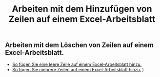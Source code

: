 ﻿---
title: Arbeiten mit dem Hinzufügen von Zeilen auf einem Excel-Arbeitsblatt
second_title: Aspose.Cells Cloud Documen
linktitle: Anzeige
type: docs
url: /de/rows/add/
keywords: Working with adding row on an Excel worksheet. How to add rows on an Excel worksheet
description: Aspose.Cells Cloud REST API unterstützt das Hinzufügen von Zeilen auf einem Excel Arbeitsblatt. SDK unterstützt Arten von Entwicklungssprachen. Dazu gehören Android, C#, Go, Java, NodeJS, Perl, PHP, Python, Ruby und Swift
weight: 20
---
## Arbeiten mit dem Löschen von Zeilen auf einem Excel-Arbeitsblatt.

- [So fügen Sie eine leere Zeile auf einem Excel-Arbeitsblatt hinzu.](/cells/de/rows/add/row/) 
- [So fügen Sie mehrere Zeilen auf einem Excel-Arbeitsblatt hinzu.](/cells/de/rows/add/rows/) ) 
